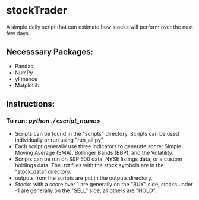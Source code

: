 # stockTrader

A simple daily script that can estimate how stocks will perform over the next few days.

## Necesssary Packages:
* Pandas
* NumPy
* yFinance
* Matplotlib

## Instructions:

### To run: *python ./<script_name>*

* Scripts can be found in the "scripts" directory. Scripts can be used individually or run using "run_all.py"
* Each script generally use three indicators to generate score: Simple Moving Average (SMA), Bollinger Bands (BBP), and the Volatility.
* Scripts can be run on S&P 500 data, NYSE listings data, or a custom holdings data. The .txt files with the stock symbols are in the "stock_data" directory.
* outputs from the scripts are put in the outputs directory.
* Stocks with a score over 1 are generally on the "BUY" side, stocks under -1 are generally on the "SELL" side, all others are "HOLD".
